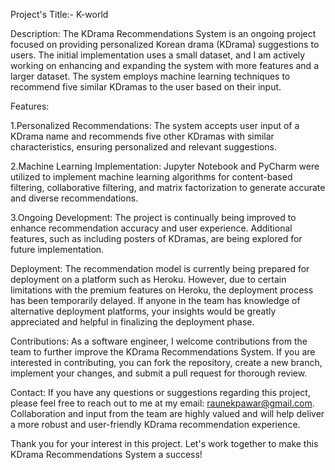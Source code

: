 Project's Title:- K-world


Description:
The KDrama Recommendations System is an ongoing project focused on providing personalized Korean drama (KDrama) suggestions to users. The initial implementation uses a small dataset, and I am actively working on enhancing and expanding the system with more features and a larger dataset. The system employs machine learning techniques to recommend five similar KDramas to the user based on their input.

Features:

1.Personalized Recommendations: The system accepts user input of a KDrama name and recommends five other KDramas with similar characteristics, ensuring personalized and relevant suggestions.

2.Machine Learning Implementation: Jupyter Notebook and PyCharm were utilized to implement machine learning algorithms for content-based filtering, collaborative filtering, and matrix factorization to generate accurate and diverse recommendations.

3.Ongoing Development: The project is continually being improved to enhance recommendation accuracy and user experience. Additional features, such as including posters of KDramas, are being explored for future implementation.

Deployment:
The recommendation model is currently being prepared for deployment on a platform such as Heroku. However, due to certain limitations with the premium features on Heroku, the deployment process has been temporarily delayed. If anyone in the team has knowledge of alternative deployment platforms, your insights would be greatly appreciated and helpful in finalizing the deployment phase.

Contributions:
As a software engineer, I welcome contributions from the team to further improve the KDrama Recommendations System. If you are interested in contributing, you can fork the repository, create a new branch, implement your changes, and submit a pull request for thorough review.

Contact:
If you have any questions or suggestions regarding this project, please feel free to reach out to me at my email: raunekpawar@gmail.com. Collaboration and input from the team are highly valued and will help deliver a more robust and user-friendly KDrama recommendation experience.

Thank you for your interest  in this project. Let's work together to make this KDrama Recommendations System a success!
